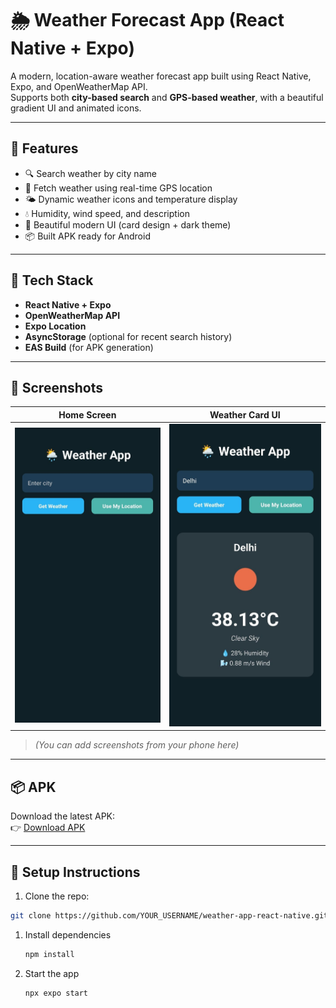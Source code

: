 # 🌦️ Weather Forecast App (React Native + Expo)

A modern, location-aware weather forecast app built using React Native, Expo, and OpenWeatherMap API.  
Supports both **city-based search** and **GPS-based weather**, with a beautiful gradient UI and animated icons.

---

## 📱 Features

- 🔍 Search weather by city name
- 📍 Fetch weather using real-time GPS location
- 🌤️ Dynamic weather icons and temperature display
- 💧 Humidity, wind speed, and description
- 🎨 Beautiful modern UI (card design + dark theme)
- 📦 Built APK ready for Android

---

## 🧪 Tech Stack

- **React Native + Expo**
- **OpenWeatherMap API**
- **Expo Location**
- **AsyncStorage** (optional for recent search history)
- **EAS Build** (for APK generation)

---

## 🚀 Screenshots

| Home Screen            | Weather Card UI         |
|------------------------|-------------------------|
| ![screenshot1](assets/images/home_screen.jpg) | ![screenshot2](assets/images/UI.jpg) |

> *(You can add screenshots from your phone here)*

---

## 📦 APK

Download the latest APK:  
👉 [Download APK](https://expo.dev/accounts/loki_16/projects/WeatherApp/builds/1e0256de-6a71-43da-aa00-bdde492dafe5)

---

## 🔧 Setup Instructions

1. Clone the repo:        
```bash
git clone https://github.com/YOUR_USERNAME/weather-app-react-native.git
```

1. Install dependencies

   ```bash
   npm install
   ```

2. Start the app

   ```bash
   npx expo start
   ```


